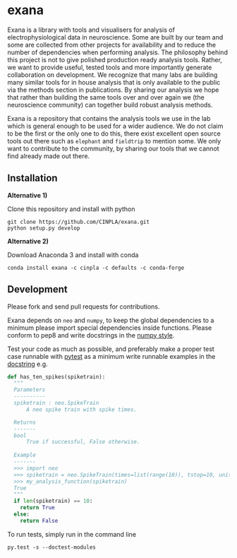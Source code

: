 # exana

Exana is a library with tools and visualisers for analysis of electrophysiological data in neuroscience. Some are built by our team and some are collected from other projects for availability and to reduce the number of dependencies when performing analysis. The philosophy behind this project is not to give polished production ready analysis tools. Rather, we want to provide useful, tested tools and more importantly generate collaboration on development. We recognize that many labs are building many similar tools for in house analysis that is only available to the public via the methods section in publications. By sharing our analysis we hope that rather than building the same tools over and over again we (the neuroscience community) can together build robust analysis methods. 
 
Exana is a repository that contains the analysis tools we use in the lab which is general enough to be used for a wider audience. We do not claim to be the first or the only one to do this, there exist excellent open source tools out there such as `elephant` and `fieldtrip` to mention some. We only want to contribute to the community, by sharing our tools that we cannot find already made out there.

## Installation

**Alternative 1)**

Clone this repository and install with python

```
git clone https://github.com/CINPLA/exana.git
python setup.py develop
```
**Alternative 2)**

Download Anaconda 3 and install with conda

```
conda install exana -c cinpla -c defaults -c conda-forge
```


## Development

Please fork and send pull requests for contributions.

Exana depends on `neo` and `numpy`, to keep the global dependencies to a minimum please import special dependencies inside functions. Please conform to pep8 and write docstrings in the [numpy style](http://sphinxcontrib-napoleon.readthedocs.io/en/latest/example_numpy.html).

Test your code as much as possible, and preferably make a proper test case runnable with [pytest](https://docs.pytest.org/en/latest/contents.html) as a minimum write runnable examples in the [docstring](https://docs.pytest.org/en/latest/doctest.html) e.g.

```python
def has_ten_spikes(spiketrain):
  """
  Parameters
  ----------
  spiketrain : neo.SpikeTrain
      A neo spike train with spike times.

  Returns
  -------
  bool
      True if successful, False otherwise.
  
  Example
  -------
  >>> import neo
  >>> spiketrain = neo.SpikeTrain(times=list(range(10)), tstop=10, units='s')
  >>> my_analysis_function(spiketrain)
  True
  """
  if len(spiketrain) == 10:
    return True
  else:
    return False
```

To run tests, simply run in the command line
```
py.test -s --doctest-modules
```
